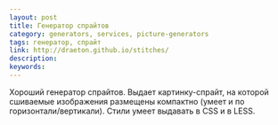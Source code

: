 ```yaml
---
layout: post
title: Генератор спрайтов
category: generators, services, picture-generators
tags: генератор, спрайт
link: http://draeton.github.io/stitches/
description:
keywords:
---
```


<p>Хороший генератор спрайтов. Выдает картинку-спрайт, на которой сшиваемые изображения размещены компактно (умеет и по горизонтали/вертикали). Стили умеет выдавать в CSS и в LESS.</p>
